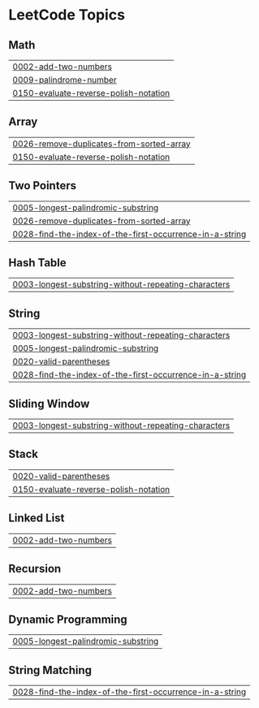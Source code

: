 <!---LeetCode Topics Start-->
# LeetCode Topics
## Math
|  |
| ------- |
| [0002-add-two-numbers](https://github.com/jzvikonyaukwa/leetcode/tree/master/0002-add-two-numbers) |
| [0009-palindrome-number](https://github.com/jzvikonyaukwa/leetcode/tree/master/0009-palindrome-number) |
| [0150-evaluate-reverse-polish-notation](https://github.com/jzvikonyaukwa/leetcode/tree/master/0150-evaluate-reverse-polish-notation) |
## Array
|  |
| ------- |
| [0026-remove-duplicates-from-sorted-array](https://github.com/jzvikonyaukwa/leetcode/tree/master/0026-remove-duplicates-from-sorted-array) |
| [0150-evaluate-reverse-polish-notation](https://github.com/jzvikonyaukwa/leetcode/tree/master/0150-evaluate-reverse-polish-notation) |
## Two Pointers
|  |
| ------- |
| [0005-longest-palindromic-substring](https://github.com/jzvikonyaukwa/leetcode/tree/master/0005-longest-palindromic-substring) |
| [0026-remove-duplicates-from-sorted-array](https://github.com/jzvikonyaukwa/leetcode/tree/master/0026-remove-duplicates-from-sorted-array) |
| [0028-find-the-index-of-the-first-occurrence-in-a-string](https://github.com/jzvikonyaukwa/leetcode/tree/master/0028-find-the-index-of-the-first-occurrence-in-a-string) |
## Hash Table
|  |
| ------- |
| [0003-longest-substring-without-repeating-characters](https://github.com/jzvikonyaukwa/leetcode/tree/master/0003-longest-substring-without-repeating-characters) |
## String
|  |
| ------- |
| [0003-longest-substring-without-repeating-characters](https://github.com/jzvikonyaukwa/leetcode/tree/master/0003-longest-substring-without-repeating-characters) |
| [0005-longest-palindromic-substring](https://github.com/jzvikonyaukwa/leetcode/tree/master/0005-longest-palindromic-substring) |
| [0020-valid-parentheses](https://github.com/jzvikonyaukwa/leetcode/tree/master/0020-valid-parentheses) |
| [0028-find-the-index-of-the-first-occurrence-in-a-string](https://github.com/jzvikonyaukwa/leetcode/tree/master/0028-find-the-index-of-the-first-occurrence-in-a-string) |
## Sliding Window
|  |
| ------- |
| [0003-longest-substring-without-repeating-characters](https://github.com/jzvikonyaukwa/leetcode/tree/master/0003-longest-substring-without-repeating-characters) |
## Stack
|  |
| ------- |
| [0020-valid-parentheses](https://github.com/jzvikonyaukwa/leetcode/tree/master/0020-valid-parentheses) |
| [0150-evaluate-reverse-polish-notation](https://github.com/jzvikonyaukwa/leetcode/tree/master/0150-evaluate-reverse-polish-notation) |
## Linked List
|  |
| ------- |
| [0002-add-two-numbers](https://github.com/jzvikonyaukwa/leetcode/tree/master/0002-add-two-numbers) |
## Recursion
|  |
| ------- |
| [0002-add-two-numbers](https://github.com/jzvikonyaukwa/leetcode/tree/master/0002-add-two-numbers) |
## Dynamic Programming
|  |
| ------- |
| [0005-longest-palindromic-substring](https://github.com/jzvikonyaukwa/leetcode/tree/master/0005-longest-palindromic-substring) |
## String Matching
|  |
| ------- |
| [0028-find-the-index-of-the-first-occurrence-in-a-string](https://github.com/jzvikonyaukwa/leetcode/tree/master/0028-find-the-index-of-the-first-occurrence-in-a-string) |
<!---LeetCode Topics End-->
